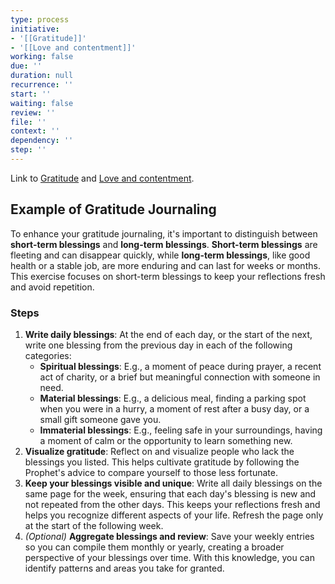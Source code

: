 ```yaml
---
type: process
initiative:
- '[[Gratitude]]'
- '[[Love and contentment]]'
working: false
due: ''
duration: null
recurrence: ''
start: ''
waiting: false
review: ''
file: ''
context: ''
dependency: ''
step: ''
---
```


Link to [Gratitude](Initiatives/good%20traits/Gratitude.md) and [Love and contentment](Initiatives/good%20traits/Love%20and%20contentment.md).

## Example of Gratitude Journaling

To enhance your gratitude journaling, it's important to distinguish between **short-term blessings** and **long-term blessings**. **Short-term blessings** are fleeting and can disappear quickly, while **long-term blessings**, like good health or a stable job, are more enduring and can last for weeks or months. This exercise focuses on short-term blessings to keep your reflections fresh and avoid repetition.

### Steps

1. **Write daily blessings**:
   At the end of each day, or the start of the next, write one blessing from the previous day in each of the following categories:
	* **Spiritual blessings**: E.g., a moment of peace during prayer, a recent act of charity, or a brief but meaningful connection with someone in need.
	* **Material blessings**: E.g., a delicious meal, finding a parking spot when you were in a hurry, a moment of rest after a busy day, or a small gift someone gave you.
	* **Immaterial blessings**: E.g., feeling safe in your surroundings, having a moment of calm or the opportunity to learn something new.
2. **Visualize gratitude**:
   Reflect on and visualize people who lack the blessings you listed. This helps cultivate gratitude by following the Prophet's advice to compare yourself to those less fortunate.
3. **Keep your blessings visible and unique**: Write all daily blessings on the same page for the week, ensuring that each day's blessing is new and not repeated from the other days. This keeps your reflections fresh and helps you recognize different aspects of your life. Refresh the page only at the start of the following week.
4. *(Optional)* **Aggregate blessings and review**:
   Save your weekly entries so you can compile them monthly or yearly, creating a broader perspective of your blessings over time. With this knowledge, you can identify patterns and areas you take for granted.
